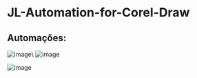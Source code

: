 # JL-Automation-for-Corel-Draw

## Automações:
![image](https://user-images.githubusercontent.com/110272650/184359676-6cab5193-cf1f-4d67-beed-55167162b1fe.png)\\
![image](https://user-images.githubusercontent.com/110272650/184360475-fff5c937-7f46-42bf-a9c0-b49bde29776e.png)

![image](https://user-images.githubusercontent.com/110272650/184359818-968365ce-87a9-48e7-a731-1a896a336579.png)

